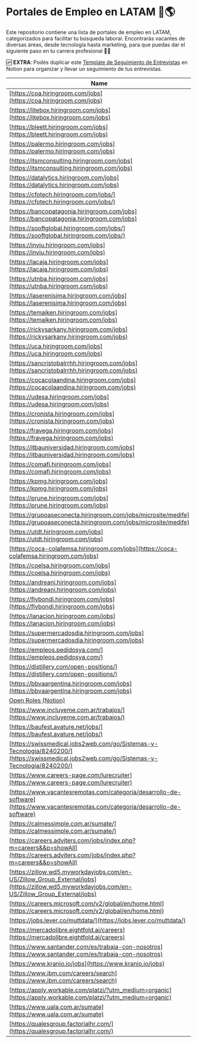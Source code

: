 # Portales de Empleo en LATAM 📑🌎

Este repositorio contiene una lista de portales de empleo en LATAM, categorizados para facilitar tu búsqueda laboral. Encontrarás vacantes de diversas áreas, desde tecnología hasta marketing, para que puedas dar el siguiente paso en tu carrera profesional 💼🚀

🆙 **EXTRA**: Podés duplicar este [Template de Seguimiento de Entrevistas](https://natayaspace.notion.site/Template-Entrevistas-14dac052215880da8dfcc049a47f099f?pvs=4) en Notion para organizar y llevar un seguimiento de tus entrevistas.

| Name                                                                                       | Type                                               |
|--------------------------------------------------------------------------------------------|----------------------------------------------------|
| [https://coa.hiringroom.com/jobs](https://coa.hiringroom.com/jobs)                         | Data,Tech                                          |
| [https://litebox.hiringroom.com/jobs](https://litebox.hiringroom.com/jobs)                 | Diseño,Tech,Data                                   |
| [https://bleett.hiringroom.com/jobs](https://bleett.hiringroom.com/jobs)                   | Data,Tech,Diseño,Marketing                         |
| [https://palermo.hiringroom.com/jobs](https://palermo.hiringroom.com/jobs)                 | Educación,Comercial,Oficios,Tech,Legales,Data      |
| [https://itsmconsulting.hiringroom.com/jobs](https://itsmconsulting.hiringroom.com/jobs)   | Data,Tech,Diseño,Legales,Marketing,Comercial       |
| [https://datalytics.hiringroom.com/jobs](https://datalytics.hiringroom.com/jobs)           | Data                                               |
| [https://cfotech.hiringroom.com/jobs/](https://cfotech.hiringroom.com/jobs/)               | Data,Tech,Comercial                                |
| [https://bancopatagonia.hiringroom.com/jobs](https://bancopatagonia.hiringroom.com/jobs)   | Bancario,Tech,Data,Comercial,Marketing,Legales     |
| [https://sooftglobal.hiringroom.com/jobs/](https://sooftglobal.hiringroom.com/jobs/)       |                                                    |
| [https://inviu.hiringroom.com/jobs](https://inviu.hiringroom.com/jobs)                     |                                                    |
| [https://lacaja.hiringroom.com/jobs](https://lacaja.hiringroom.com/jobs)                   |                                                    |
| [https://utnba.hiringroom.com/jobs](https://utnba.hiringroom.com/jobs)                     | Educación                                          |
| [https://laserenisima.hiringroom.com/jobs](https://laserenisima.hiringroom.com/jobs)       |                                                    |
| [https://temaiken.hiringroom.com/jobs](https://temaiken.hiringroom.com/jobs)               |                                                    |
| [https://rickysarkany.hiringroom.com/jobs](https://rickysarkany.hiringroom.com/jobs)       |                                                    |
| [https://uca.hiringroom.com/jobs](https://uca.hiringroom.com/jobs)                         | Educación,Tech,Marketing,Data,People,Comercial     |
| [https://sancristobalrrhh.hiringroom.com/jobs](https://sancristobalrrhh.hiringroom.com/jobs)|                                                    |
| [https://cocacolaandina.hiringroom.com/jobs](https://cocacolaandina.hiringroom.com/jobs)   |                                                    |
| [https://udesa.hiringroom.com/jobs](https://udesa.hiringroom.com/jobs)                     | Educación                                          |
| [https://cronista.hiringroom.com/jobs](https://cronista.hiringroom.com/jobs)               |                                                    |
| [https://fravega.hiringroom.com/jobs](https://fravega.hiringroom.com/jobs)                 |                                                    |
| [https://itbauniversidad.hiringroom.com/jobs](https://itbauniversidad.hiringroom.com/jobs) | Educación,People,Marketing,Tech,Data,Comercial     |
| [https://comafi.hiringroom.com/jobs](https://comafi.hiringroom.com/jobs)                   |                                                    |
| [https://kpmg.hiringroom.com/jobs](https://kpmg.hiringroom.com/jobs)                       |                                                    |
| [https://prune.hiringroom.com/jobs](https://prune.hiringroom.com/jobs)                     |                                                    |
| [https://grupoaseconecta.hiringroom.com/jobs/microsite/medife](https://grupoaseconecta.hiringroom.com/jobs/microsite/medife) |                                                    |
| [https://utdt.hiringroom.com/jobs](https://utdt.hiringroom.com/jobs)                       | Educación,Tech,Comercial,Marketing,Legales         |
| [https://coca-colafemsa.hiringroom.com/jobs](https://coca-colafemsa.hiringroom.com/jobs)   |                                                    |
| [https://coelsa.hiringroom.com/jobs](https://coelsa.hiringroom.com/jobs)                   |                                                    |
| [https://andreani.hiringroom.com/jobs](https://andreani.hiringroom.com/jobs)               |                                                    |
| [https://flybondi.hiringroom.com/jobs](https://flybondi.hiringroom.com/jobs)               |                                                    |
| [https://lanacion.hiringroom.com/jobs](https://lanacion.hiringroom.com/jobs)               |                                                    |
| [https://supermercadosdia.hiringroom.com/jobs](https://supermercadosdia.hiringroom.com/jobs)| Supermercado                                       |
| [https://empleos.pedidosya.com/](https://empleos.pedidosya.com/)                           | Tech,Data,Supermercado,People,Comercial,Marketing  |
| [https://distillery.com/open-positions/](https://distillery.com/open-positions/)           | Data,Tech,Comercial                                |
| [https://bbvaargentina.hiringroom.com/jobs](https://bbvaargentina.hiringroom.com/jobs)     | Tech,Bancario,Data,Comercial                       |
| [Open Roles (Notion)](https://www.notion.so/f5e1d379ab084320bf94bfb1ecffc20e?pvs=21)       | Data,Tech,Comercial,Legales,Diseño                 |
| [https://www.incluyeme.com.ar/trabajos/](https://www.incluyeme.com.ar/trabajos/)           | Tech,Comercial,Salud,Data,Legales,People           |
| [https://baufest.avature.net/jobs/](https://baufest.avature.net/jobs/)                     | Tech,Data,Comercial                                |
| [https://swissmedical.jobs2web.com/go/Sistemas-y-Tecnologia/8240200/](https://swissmedical.jobs2web.com/go/Sistemas-y-Tecnologia/8240200/) | Tech,Data,Salud,Diseño              |
| [https://www.careers-page.com/lurecruiter](https://www.careers-page.com/lurecruiter)       | Tech,Data                                          |
| [https://www.vacantesremotas.com/categoria/desarrollo-de-software](https://www.vacantesremotas.com/categoria/desarrollo-de-software) | Tech,Data,Diseño,Marketing,Multimedia,Educación |
| [https://calmessimple.com.ar/sumate/](https://calmessimple.com.ar/sumate/)                 |                                                    |
| [https://careers.adviters.com/jobs/index.php?m=careers&&p=showAll](https://careers.adviters.com/jobs/index.php?m=careers&&p=showAll) | Tech,Data,Diseño,People       |
| [https://zillow.wd5.myworkdayjobs.com/en-US/Zillow_Group_External/jobs](https://zillow.wd5.myworkdayjobs.com/en-US/Zillow_Group_External/jobs) | Data,Tech,Comercial,Marketing                     |
| [https://careers.microsoft.com/v2/global/en/home.html](https://careers.microsoft.com/v2/global/en/home.html) | Data,Tech,Comercial,People,Multimedia,Marketing,Gaming,Legales,Diseño |
| [https://jobs.lever.co/muttdata/](https://jobs.lever.co/muttdata/)                         | Data,People,Comercial                              |
| [https://mercadolibre.eightfold.ai/careers](https://mercadolibre.eightfold.ai/careers)     | Data,Tech,People,Comercial,Marketing,Legales,Diseño,Bancario |
| [https://www.santander.com/es/trabaja-con-nosotros](https://www.santander.com/es/trabaja-con-nosotros) | Bancario,Tech,Data,Comercial,Marketing,Legales |
| [https://www.kranio.io/jobs](https://www.kranio.io/jobs)                                   | Tech,Data,Comercial                                |
| [https://www.ibm.com/careers/search](https://www.ibm.com/careers/search)                   | Data,Tech,People,Comercial,Marketing,Diseño        |
| [https://apply.workable.com/platzi/?utm_medium=organic](https://apply.workable.com/platzi/?utm_medium=organic) | Data,Tech,Educación,Marketing,Comercial          |
| [https://www.uala.com.ar/sumate](https://www.uala.com.ar/sumate)                           | Data,Tech,Legales,Bancario,Comercial,Marketing     |
| [https://qualesgroup.factorialhr.com/](https://qualesgroup.factorialhr.com/)               |                                                    |
